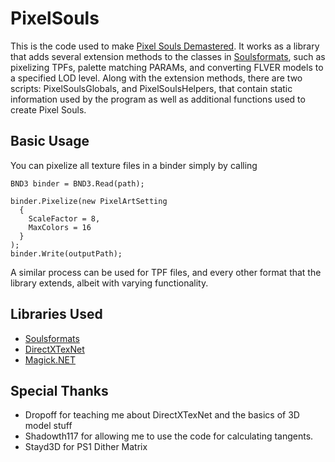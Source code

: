 # PixelSouls

This is the code used to make [Pixel Souls Demastered](https://www.nexusmods.com/darksoulsremastered/mods/647). It works as a library that adds several extension methods to the classes in [Soulsformats](https://github.com/JKAnderson/SoulsFormats), such as pixelizing TPFs, palette matching PARAMs, and converting FLVER models to a specified LOD level. Along with the extension methods, there are two scripts: PixelSoulsGlobals, and PixelSoulsHelpers, that contain static information used by the program as well as additional functions used to create Pixel Souls.

## Basic Usage

You can pixelize all texture files in a binder simply by calling

```
BND3 binder = BND3.Read(path);

binder.Pixelize(new PixelArtSetting
  {
    ScaleFactor = 8,
    MaxColors = 16
  }
);
binder.Write(outputPath);
```
A similar process can be used for TPF files, and every other format that the library extends, albeit with varying functionality.

## Libraries Used
* [Soulsformats](https://github.com/JKAnderson/SoulsFormats)
* [DirectXTexNet](https://github.com/deng0/DirectXTexNet)
* [Magick.NET](https://github.com/dlemstra/Magick.NET)

## Special Thanks
* Dropoff for teaching me about DirectXTexNet and the basics of 3D model stuff
* Shadowth117 for allowing me to use the code for calculating tangents.
* Stayd3D for PS1 Dither Matrix
